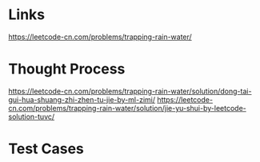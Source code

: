 # Links
https://leetcode-cn.com/problems/trapping-rain-water/

# Thought Process
https://leetcode-cn.com/problems/trapping-rain-water/solution/dong-tai-gui-hua-shuang-zhi-zhen-tu-jie-by-ml-zimi/
https://leetcode-cn.com/problems/trapping-rain-water/solution/jie-yu-shui-by-leetcode-solution-tuvc/

# Test Cases

